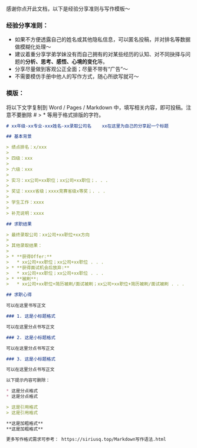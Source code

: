 感谢你点开此文档，以下是经验分享准则与写作模板～

### 经验分享准则：

* 如果不方便透露自己的姓名或其他隐私信息，可以匿名投稿，并对排名等数据做模糊化处理～
* 建议着重分享学弟学妹没有而自己拥有的对某些经历的认知、对不同抉择与问题的**分析、思考、感悟、心境的变化**等。
* 分享尽量做到客观公正全面；尽量不带有“广告”～
* 不需要模仿手册中他人的写作方式，随心所欲写就可～

### 模版：

将以下文字复制到 Word / Pages / Markdown 中，填写相关内容，即可投稿。注意不要删除 # > * 等用于格式排版的字符。

```markdown
# xx年级-xx专业-xxx姓名-xx录取公司名    xx在这里为自己的分享起一个标题

## 基本背景

> 绩点排名：x/xxx
>
> 四级：xxx
>
> 六级：xxx
>
> 实习：xx公司+xx职位；xx公司+xx职位；. . . 
>
> 奖证：xxxx省级；xxxx竞赛省级x等奖；. . . 
>
> 学生工作：xxxx
>
> 补充说明：xxxx

## 求职结果

> 最终录取公司：xx公司+xx职位+xx方向
>
> 其他录取结果：
>
> * **获得Offer:**
>   * xx公司+xx职位；xx公司+xx职位 . . .
> * **获得面试机会后放弃:**
>   * xx公司+xx职位；xx公司+xx职位 . . .
> * **被刷**:
>   * xx公司+xx职位+简历被刷/面试被刷；xx公司+xx职位+简历被刷/面试被刷 . . .

## 求职心得

可以在这里书写正文

### 1. 这是小标题格式

可以在这里分点书写正文

### 2. 这是小标题格式

可以在这里分点书写正文

### 3. 这是小标题格式

可以在这里分点书写正文

以下提示内容可删除：

* 这是分点格式
* 这是分点格式

> 这是引用格式
> 这是引用格式

**这是加粗格式**
**这是加粗格式**

更多写作格式需求可参考： https://siriusq.top/Markdown写作语法.html
```

